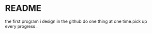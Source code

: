 # README
the first program i design in the github
do one thing at one time.pick up every progress .
